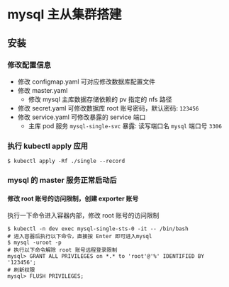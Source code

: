 # mysql 主从集群搭建

## 安装
### 修改配置信息
- 修改 configmap.yaml 可对应修改数据库配置文件
- 修改 master.yaml 
  - 修改 mysql 主库数据存储依赖的 pv 指定的 nfs 路径
- 修改 secret.yaml 可修改数据库 root 账号密码，默认密码: `123456`
- 修改 service.yaml 可修改暴露的 service 端口
  - 主库 pod 服务 `mysql-single-svc` 暴露: 读写端口名 `mysql` 端口号 `3306`

### 执行 kubectl apply 应用
```
$ kubectl apply -Rf ./single --record
```

### mysql 的 master 服务正常启动后
#### 修改 root 账号的访问限制，创建 exporter 账号
执行一下命令进入容器内部，修改 root 账号的访问限制
```shell
$ kubectl -n dev exec mysql-single-sts-0 -it -- /bin/bash
# 进入容器后执行以下命令，直接按 Enter 即可进入mysql
$ mysql -uroot -p
# 执行以下命令解除 root 账号远程登录限制
mysql> GRANT ALL PRIVILEGES on *.* to 'root'@'%' IDENTIFIED BY '123456';
# 刷新权限
mysql> FLUSH PRIVILEGES;
```
